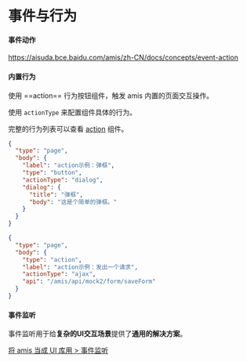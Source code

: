# 事件与行为

#### &#x20;事件动作

<https://aisuda.bce.baidu.com/amis/zh-CN/docs/concepts/event-action>&#x20;

#### 内置行为

使用 ==action== 行为按钮组件，触发 amis 内置的页面交互操作。

使用 `actionType` 来配置组件具体的行为。

完整的行为列表可以查看 [action](https://aisuda.bce.baidu.com/amis/zh-CN/components/action) 组件。

```json
{
  "type": "page",
  "body": {
    "label": "action示例：弹框",
    "type": "button",
    "actionType": "dialog",
    "dialog": {
      "title": "弹框",
      "body": "这是个简单的弹框。"
    }
  }
}
```

```json
{
  "type": "page",
  "body": {
    "type": "action",
    "label": "action示例：发出一个请求",
    "actionType": "ajax",
    "api": "/amis/api/mock2/form/saveForm"
  }
}
```

#### 事件监听

事件监听用于给**复杂的UI交互场景**提供了**通用的解决方案**。

[将 amis 当成 UI 库用 > 事件监听](https://aisuda.bce.baidu.com/amis/zh-CN/docs/extend/ui-library)